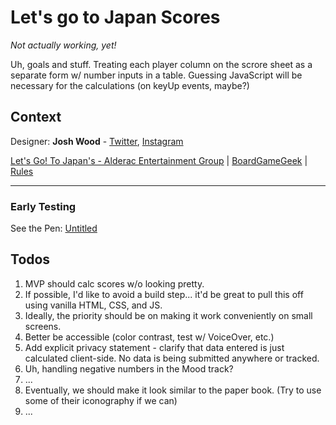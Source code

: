 # Let's go to Japan Scores

_Not actually working, yet!_

Uh, goals and stuff. 
Treating each player column on the scrore sheet as a separate form w/ number inputs in a table. Guessing JavaScript will be necessary for the calculations (on keyUp events, maybe?)

## Context

Designer: **Josh Wood** - [Twitter](https://twitter.com/sirjoshwood), [Instagram](https://www.instagram.com/sirjoshwood/)

[Let's Go! To Japan's - Alderac Entertainment Group]() | [BoardGameGeek](https://boardgamegeek.com/boardgame/368173/lets-go-japan) | [Rules](https://www.alderac.com/wp-content/uploads/2024/02/2024-02-LGTJ-Rulebook-.pdf)

---

### Early Testing

See the Pen: [Untitled](https://codepen.io/bishless/pen/PogNPLE)

## Todos

1. MVP should calc scores w/o looking pretty.
1. If possible, I'd like to avoid a build step... it'd be great to pull this off using vanilla HTML, CSS, and JS.
1. Ideally, the priority should be on making it work conveniently on small screens.
1. Better be accessible (color contrast, test w/ VoiceOver, etc.)
1. Add explicit privacy statement - clarify that data entered is just calculated client-side. No data is being submitted anywhere or tracked.
1. Uh, handling negative numbers in the Mood track?
1. ...
1. Eventually, we should make it look similar to the paper book. (Try to use some of their iconography if we can)
1. ...
